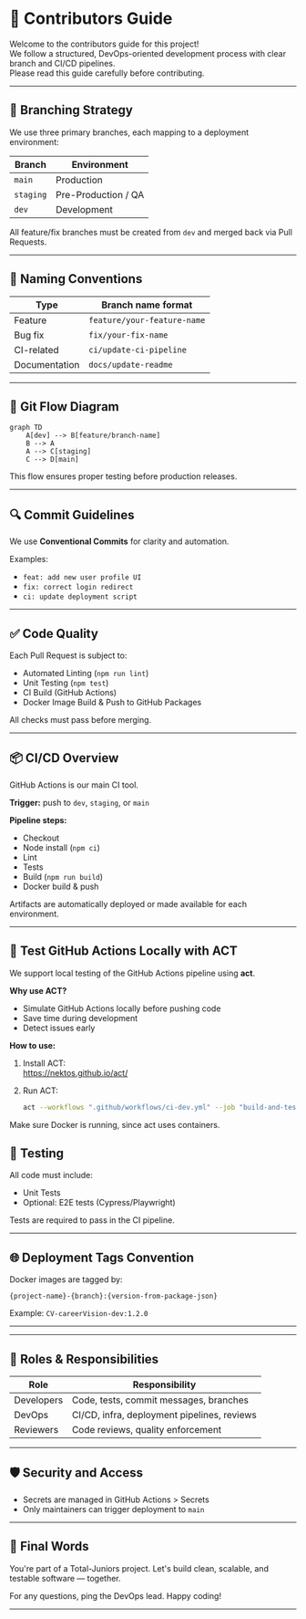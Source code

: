 # 🤝 Contributors Guide

Welcome to the contributors guide for this project!  
We follow a structured, DevOps-oriented development process with clear branch and CI/CD pipelines.  
Please read this guide carefully before contributing.

---

## 🌱 Branching Strategy

We use three primary branches, each mapping to a deployment environment:

| Branch   | Environment           |
|----------|-----------------------|
| `main`   | Production            |
| `staging`| Pre-Production / QA   |
| `dev`    | Development           |

All feature/fix branches must be created from `dev` and merged back via Pull Requests.

---

## 📌 Naming Conventions

| Type          | Branch name format          |
|---------------|-----------------------------|
| Feature       | `feature/your-feature-name` |
| Bug fix       | `fix/your-fix-name`         |
| CI-related    | `ci/update-ci-pipeline`     |
| Documentation | `docs/update-readme`        |

---

## 🚀 Git Flow Diagram

```mermaid
graph TD
    A[dev] --> B[feature/branch-name]
    B --> A
    A --> C[staging]
    C --> D[main]
```

This flow ensures proper testing before production releases.

---

## 🔍 Commit Guidelines

We use **Conventional Commits** for clarity and automation.

Examples:

- `feat: add new user profile UI`
- `fix: correct login redirect`
- `ci: update deployment script`

---

## ✅ Code Quality

Each Pull Request is subject to:

- Automated Linting (`npm run lint`)
- Unit Testing (`npm test`)
- CI Build (GitHub Actions)
- Docker Image Build & Push to GitHub Packages

All checks must pass before merging.

---

## 📦 CI/CD Overview

GitHub Actions is our main CI tool.

**Trigger:** push to `dev`, `staging`, or `main`

**Pipeline steps:**

- Checkout
- Node install (`npm ci`)
- Lint
- Tests
- Build (`npm run build`)
- Docker build & push

Artifacts are automatically deployed or made available for each environment.

---

## 💪 Test GitHub Actions Locally with ACT

We support local testing of the GitHub Actions pipeline using **act**.

**Why use ACT?**

- Simulate GitHub Actions locally before pushing code
- Save time during development
- Detect issues early

**How to use:**

1. Install ACT:  
   https://nektos.github.io/act/

2. Run ACT:  
   ```bash
   act --workflows ".github/workflows/ci-dev.yml" --job "build-and-test"
   ```

Make sure Docker is running, since act uses containers.



## 🧪 Testing

All code must include:

- Unit Tests  
- Optional: E2E tests (Cypress/Playwright)  

Tests are required to pass in the CI pipeline.

---

## 🌐 Deployment Tags Convention

Docker images are tagged by:

```
{project-name}-{branch}:{version-from-package-json}
```

Example: `CV-careerVision-dev:1.2.0`

---
---

## 👤 Roles & Responsibilities

| Role        | Responsibility                          |
|-------------|----------------------------------------|
| Developers  | Code, tests, commit messages, branches |
| DevOps      | CI/CD, infra, deployment pipelines, reviews |
| Reviewers   | Code reviews, quality enforcement       |

---

## 🛡️ Security and Access

- Secrets are managed in GitHub Actions > Secrets  
- Only maintainers can trigger deployment to `main`

---

## 🧐 Final Words

You're part of a Total-Juniors project. Let's build clean, scalable, and testable software — together.

For any questions, ping the DevOps lead. Happy coding!

---
